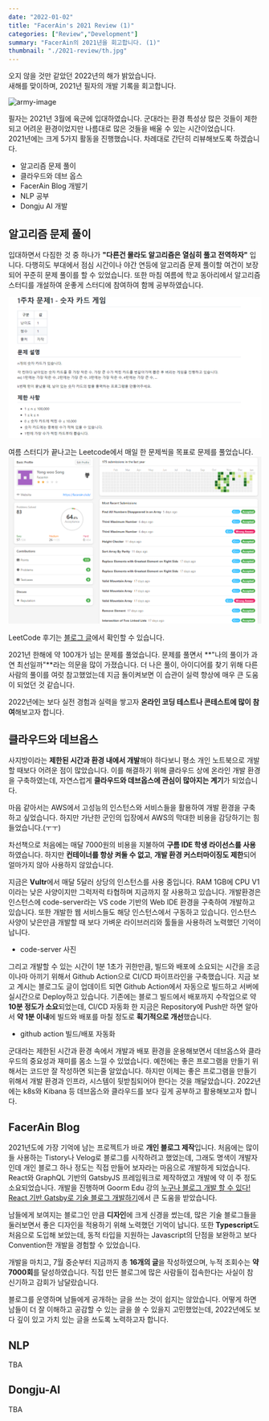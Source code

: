 ```yaml
---
date: "2022-01-02"
title: "FacerAin's 2021 Review (1)"
categories: ["Review","Development"]
summary: "FacerAin의 2021년을 회고합니다. (1)"
thumbnail: "./2021-review/th.jpg"
---
```


오지 않을 것만 같았던 2022년의 해가 밝았습니다.  
새해를 맞이하며, 2021년 필자의 개발 기록을 회고합니다.  


![army-image](./2021-review/1.png "굳건이와 함께한 2021년!")

필자는 2021년 3월에 육군에 입대하였습니다. 군대라는 환경 특성상 많은 것들이 제한되고 어려운 환경이었지만 나름대로 많은 것들을 배울 수 있는 시간이었습니다.  
2021년에는 크게 5가지 활동을 진행했습니다. 차례대로 간단히 리뷰해보도록 하겠습니다.

- 알고리즘 문제 풀이
- 클라우드와 데브 옵스
- FacerAin Blog 개발기
- NLP 공부
- Dongju AI 개발

## 알고리즘 문제 풀이
입대하면서 다짐한 것 중 하나가 **"다른건 몰라도 알고리즘은 열심히 풀고 전역하자"** 입니다.
다행히도 부대에서 점심 시간이나 야간 연등에 알고리즘 문제 풀이할 여건이 보장되어 꾸준히 문제 풀이를 할 수 있었습니다.
또한 마침 여름에 학교 동아리에서 알고리즘 스터디를 개설하여 운좋게 스터디에 참여하여 함께 공부하였습니다. 


![dcom algorithm study](./2021-review/2.png "D.COM 알고리즘 스터디")

여름 스터디가 끝나고는 Leetcode에서 매일 한 문제씩을 목표로 문제를 풀었습니다.
![Leetcode](./2021-review/3.png "Leetcode 문제 풀이")

LeetCode 후기는 [블로그 글](https://facerain.club/leetcode-top-interview-easy/)에서 확인할 수 있습니다.  


2021년 한해에 약 100개가 넘는 문제를 풀었습니다. 문제를 풀면서 **"나의 풀이가 과연 최선일까"**라는 의문을 많이 가졌습니다. 더 나은 풀이, 아이디어를 찾기 위해 다른 사람의 풀이를 여럿 참고했었는데 지금 돌이켜보면 이 습관이 실력 향상에 매우 큰 도움이 되었던 것 같습니다.  

2022년에는 보다 실전 경험과 실력을 쌓고자 **온라인 코딩 테스트나 콘테스트에 많이 참여**해보고자 합니다.  


## 클라우드와 데브옵스
사지방이라는 **제한된 시간과 환경 내에서 개발**해야 하다보니 평소 개인 노트북으로 개발할 때보다 어려운 점이 많았습니다. 
이를 해결하기 위해 클라우드 상에 온라인 개발 환경을 구축하였는데, 자연스럽게 **클라우드와 데브옵스에 관심이 많아지는 계기**가 되었습니다.  

마음 같아서는 AWS에서 고성능의 인스턴스와 서비스들을 활용하여 개발 환경을 구축하고 싶었습니다.
하지만 가난한 군인의 입장에서 AWS의 막대한 비용을 감당하기는 힘들었습니다.(ㅜㅜ)  
  
차선책으로 처음에는 매달 7000원의 비용을 지불하여 **구름 IDE 학생 라이선스를 사용**하였습니다.
하지만 **컨테이너를 항상 켜둘 수 없고**, **개발 환경 커스터마이징도 제한**되어 얼마가지 않아 사용하지 않았습니다.

지금은 **Vultr**에서 매달 5달러 상당의 인스턴스를 사용 중입니다. RAM 1GB에 CPU V1이라는 낮은 사양이지만 그럭저럭 타협하며 지금까지 잘 사용하고 있습니다.
개발환경은 인스턴스에 code-server라는 VS code 기반의 Web IDE 환경을 구축하여 개발하고 있습니다. 또한 개발한 웹 서비스들도 해당 인스턴스에서 구동하고 있습니다.
인스턴스 사양이 낮은만큼 개발할 때 보다 가벼운 라이브러리와 툴들을 사용하려 노력했던 기억이 납니다.

- code-server 사진

그리고 개발할 수 있는 시간이 1분 1초가 귀한만큼, 빌드와 배포에 소요되는 시간을 조금이나마 아끼기 위해서 Github Action으로 CI/CD 파이프라인을 구축했습니다.
지금 보고 계시는 블로그도 글이 업데이트 되면 Github Action에서 자동으로 빌드하고 서버에 실시간으로 Deploy하고 있습니다. 
기존에는 블로그 빌드에서 배포까지 수작업으로 약 **10분 정도가 소요**되었는데, CI/CD 자동화 한 지금은 Repository에 Push만 하면 알아서 **약 1분 이내**에 빌드와 배포를 마칠 정도로 **획기적으로 개선**했습니다. 


- github action 빌드/배포 자동화

군대라는 제한된 시간과 환경 속에서 개발과 배포 환경을 운용해보면서 데브옵스와 클라우드의 중요성과 재미를 몸소 느낄 수 있었습니다.
예전에는 좋은 프로그램을 만들기 위해서는 코드만 잘 작성하면 되는줄 알았습니다. 하지만 이제는 좋은 프로그램을 만들기 위해서 개발 환경과 인프라, 시스템이 뒷받침되어야 한다는 것을 깨달았습니다. 2022년에는 k8s와 Kibana 등 데브옵스와 클라우드를 보다 깊게 공부하고 활용해보고자 합니다. 

## FacerAin Blog
2021년도에 가장 기억에 남는 프로젝트가 바로 **개인 블로그 제작**입니다. 
처음에는 많이들 사용하는 Tistory나  Velog로 블로그를 시작하려고 했었는데, 그래도 명색이 개발자인데 개인 블로그 하나 정도는 직접 만들어 보자라는 마음으로 개발하게 되었습니다.
React와 GraphQL 기반의 GatsbyJS 프레임워크로 제작하였고 개발에 약 이 주 정도 소요되었습니다.
개발을 진행하며 Goorm Edu 강의 [누구나 블로그 개발 할 수 있다! React 기반 Gatsby로 기술 블로그 개발하기](https://edu.goorm.io/lecture/25881/%EB%88%84%EA%B5%AC%EB%82%98-%EB%B8%94%EB%A1%9C%EA%B7%B8-%EA%B0%9C%EB%B0%9C-%ED%95%A0-%EC%88%98-%EC%9E%88%EB%8B%A4-react-%EA%B8%B0%EB%B0%98-gatsby%EB%A1%9C-%EA%B8%B0%EC%88%A0-%EB%B8%94%EB%A1%9C%EA%B7%B8-%EA%B0%9C%EB%B0%9C%ED%95%98%EA%B8%B0)에서 큰 도움을 받았습니다. 


남들에게 보여지는 블로그인 만큼 **디자인**에 크게 신경을 썼는데, 많은 기술 블로그들을 둘러보면서 좋은 디자인을 적용하기 위해 노력했던 기억이 납니다. 
또한 **Typescript**도 처음으로 도입해 보았는데, 동적 타입을 지원하는 Javascript의 단점을 보완하고 보다 Convention한 개발을 경험할 수 있었습니다. 

개발을 마치고, 7월 중순부터 지금까지 총 **16개의 글**을 작성하였으며, 누적 조회수는 **약 7000회**를 달성하였습니다. 
직접 만든 블로그에 많은 사람들이 접속한다는 사실이 참 신기하고 감회가 남달랐습니다.

블로그를 운영하며 남들에게 공개하는 글을 쓰는 것이 쉽지는 않았습니다. 어떻게 하면 남들이 더 잘 이해하고 공감할 수 있는 글을 쓸 수 있을지 고민했었는데, 2022년에도 보다 깊이 있고 가치 있는 글을 쓰도록 노력하고자 합니다.


## NLP
TBA

## Dongju-AI
TBA
